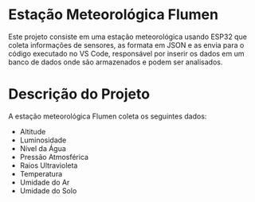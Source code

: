 # Estação Meteorológica Flumen
Este projeto consiste em uma estação meteorológica usando ESP32 que coleta informações de sensores, as formata em JSON e as envia para o código executado no VS Code, responsável por inserir os dados em um banco de dados onde são armazenados e podem ser analisados.

# Descrição do Projeto
A estação meteorológica Flumen coleta os seguintes dados:
- Altitude
- Luminosidade 
- Nível da Água
- Pressão Atmosférica 
- Raios Ultravioleta 
- Temperatura 
- Umidade do Ar 
- Umidade do Solo 
